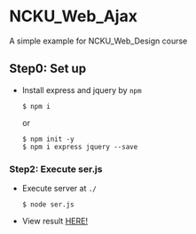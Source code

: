 # NCKU_Web_Ajax
A simple example for NCKU_Web_Design course
## Step0: Set up
  * Install express and jquery by ```npm```
  
    ```
    $ npm i
    ```
    or
    
    ```
    $ npm init -y
    $ npm i express jquery --save
    ```
### Step2: Execute ser.js
  * Execute server at ```./```
  
    ```
    $ node ser.js
    ```
  * View result [HERE!](http://luffy.ee.ncku.edu.tw:5358/test.html)
